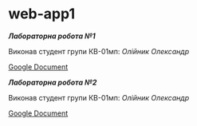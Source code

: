 # web-app1

***Лабораторна робота №1***

Виконав студент групи КВ-01мп: _Олійник Олександр_

[Google Document](https://docs.google.com/document/d/1arg6vl0GssDVXO65IppzGhDhSlsoP1RJaon5mq_unbE/edit?usp=sharing)


***Лабораторна робота №2***

Виконав студент групи КВ-01мп: _Олійник Олександр_

[Google Document](https://docs.google.com/document/d/1iK6Ja-oiHVse47hO0lIrJvvio1qobVNop4SlUSBN4XY/edit?usp=sharing)
